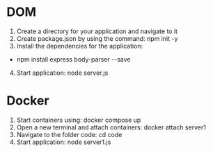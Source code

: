 # DOM

1. Create a directory for your application and navigate to it
2. Create package.json by using the command: npm init -y
3. Install the dependencies for the application:
* npm install express body-parser --save

4. Start application: node server.js

# Docker
1. Start containers using: docker compose up
2. Open a new terminal and attach containers: docker attach server1
3. Navigate to the folder code: cd code
4. Start application: node server1.js
